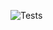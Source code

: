 ![Tests](https://github.com/hutorovmv/store-patterns-exercise/actions/workflows/dotnet.yml/badge.svg)